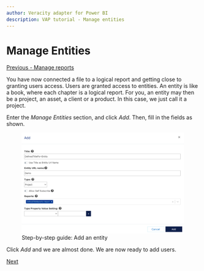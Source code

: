 ```yaml
---
author: Veracity adapter for Power BI
description: VAP tutorial - Manage entities
---
```


# Manage Entities
[Previous - Manage reports](3-manage-reports.md)

You have now connected a file to a logical report and getting close to granting users access. Users are granted access to entities. An entity is like a book, where each chapter is a logical report. For you, an entity may then be a project, an asset, a client or a product. In this case, we just call it a project.

Enter the <i>Manage Entities</i> section, and click <i>Add</i>. Then, fill in the fields as shown.
<figure>
	<img src="assets/step-by-step-manage-entities.png"/>
	<figcaption>Step-by-step guide: Add an entity</figcaption>
</figure>

Click <i>Add</i> and we are almost done. We are now ready to add users.

[Next](5-manage-users.md)

